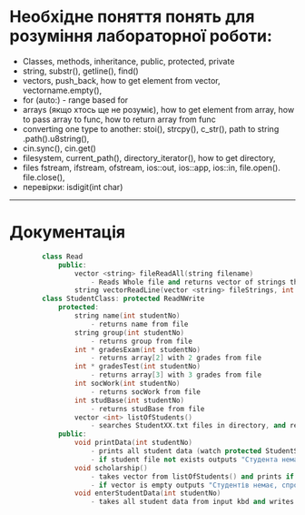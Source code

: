 # Необхідне поняття понять для розуміння лабораторної роботи:
- Classes, methods, inheritance, public, protected, private
- string, substr(), getline(), find()
- vectors, push_back, how to get element from vector, vectorname.empty(),
- for (auto:) - range based for 
- arrays (якщо хтось ще не розуміє), how to get element from array, how to pass array to func, how to return array from func 
- converting one type to another: stoi(), strcpy(), c_str(), path to string .path().u8string(), 
- cin.sync(), cin.get()
- filesystem, current_path(), directory_iterator(), how to get directory,
- files fstream, ifstream, ofstream, ios::out, ios::app, ios::in, file.open(). file.close(), 
- перевірки: isdigit(int char)

***

# Документація
```c++
        class Read
            public: 
                vector <string> fileReadAll(string filename)
                    - Reads Whole file and returns vector of strings that file contains
                string vectorReadLine(vector <string> fileStrings, int lineNo)
        class StudentClass: protected ReadNWrite
            protected: 
                string name(int studentNo)
                    - returns name from file
                string group(int studentNo)
                    - returns group from file
                int * gradesExam(int studentNo)
                    - returns array[2] with 2 grades from file 
                int * gradesTest(int studentNo)
                    - returns array[3] with 3 grades from file 
                int socWork(int studentNo)
                    - returns socWork from file 
                int studBase(int studentNo)
                    - returns studBase from file 
                vector <int> listOfStudents()
                    - searches StudentXX.txt files in directory, and returns vector <int> with student numbers
            public: 
                void printData(int studentNo)
                    - prints all student data (watch protected StudentStruct)
                    - if student file not exists outputs "Студента немає"
                void scholarship()
                    - takes vector from listOfStudents() and prints if each student "отримує стипендію чи ні, чи незарахований"
                    - if vector is empty outputs "Студентів немає, спробуйте додати"
                void enterStudentData(int studentNo)
                    - takes all student data from input kbd and writes it to file 
```
